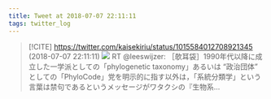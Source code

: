 ```yaml
---
title: Tweet at 2018-07-07 22:11:11
tags: twitter_log
---
```


> [!CITE] https://twitter.com/kaisekiriu/status/1015584012708921345 (2018-07-07 22:11:11)
> ![](https://twitter.com/kaisekiriu/status/1015584012708921345)
> RT @leeswijzer: ［欹耳袋］1990年代以降に成立した一学派としての「phylogenetic taxonomy」あるいは “政治団体” としての「PhyloCode」党を明示的に指す以外は，「系統分類学」という言葉は禁句であるというメッセージがワタクシの『生物系…
